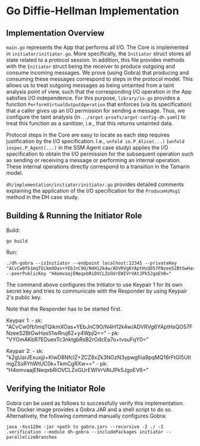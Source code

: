 # Go Diffie-Hellman Implementation

## Implementation Overview
`main.go` represents the App that performs all I/O.
The Core is implemented in `initiator/initiator.go`.
More specifically, the `Initiator` struct stores all state related to a protocol session.
In addition, this file provides methods with the `Initiator` struct being the receiver to produce outgoing and consume incoming messages.
We prove (using Gobra) that producing and consuming these messages correspond to steps in the protocol model.
This allows us to treat outgoing messages as being untainted from a taint analysis point of view, such that the corresponding I/O operation in the App satisfies I/O independence.
For this purpose, `library/io.go` provides a function `PerformVirtualOutputOperation` that enforces (via its specification) that a caller gives up an I/O permission for sending a message.
Thus, we configure the taint analysis (in `../argot-proofs/argot-config-dh.yaml`) to treat this function as a sanitizer, i.e., that this returns untainted data.

Protocol steps in the Core are easy to locate as each step requires justification by the I/O specification. I.e., `unfold io.P_Alice(...)` (`unfold iospec.P_Agent(...)` in the SSM Agent case study) applies the I/O specification to obtain the I/O permission for the subsequent operation such as sending or receiving a message or performing an internal operation. These internal operations directly correspond to a transition in the Tamarin model.

`dh/implementation/initiator/initiator.go` provides detailed comments explaining the application of the I/O specification for the `ProduceHsMsg1` method in the DH case study.


## Building & Running the Initiator Role
Build:
```
go build
```

Run:
```
./dh-gobra --isInitiator --endpoint localhost:12345 --privateKey "ACvCw0fb1mqTQikmXOas+YEbJnC9O/N4H12k4w/ADVRVg6YAptHsQO57FNzeeS2BtGwHas51wRruj62+y4WpjQ==" --peerPublicKey "H4omvaajENeqxbRiOVCLZoGUrEWIVrVAtJPk5JgoEV8="
```

The command above configures the Initiator to use Keypair 1 for its own secret key and tries to communicate with the Responder by using Keypair 2's public key.

Note that the Responder has to be started first.


Keypair 1:
    - sk: "ACvCw0fb1mqTQikmXOas+YEbJnC9O/N4H12k4w/ADVRVg6YAptHsQO57FNzeeS2BtGwHas51wRruj62+y4WpjQ=="
    - pk: "VYOmAKbR7EDuexTc3nktgbRsB2rOdcEa7o+tvsuFqY0="

Keypair 2:
    - sk: "k2gUarJExuxjji+KlwD8NfclZ+ZCZ8xZk3NGzN3ypwgfiia9pqMQ16rFtGI5UItmgZSsRYhWtUC0k+TkmCgRXw=="
    - pk: "H4omvaajENeqxbRiOVCLZoGUrEWIVrVAtJPk5JgoEV8="

## Verifying the Initiator Role
Gobra can be used as follows to successfully verify this implementation.
The Docker image provides a Gobra JAR and a shell script to do so.
Alternatively, the following command manually configures Gobra:
```
java -Xss128m -jar <path to gobra.jar> --recursive -I ./ -I .verification --module dh-gobra --includePackages initiator --parallelizeBranches
```
